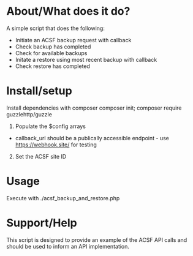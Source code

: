 # About/What does it do?

A simple script that does the following:
- Initiate an ACSF backup request with callback
- Check backup has completed
- Check for available backups
- Initate a restore using most recent backup with callback
- Check restore has completed

# Install/setup

Install dependencies with composer
composer init; composer require guzzlehttp/guzzle

1. Populate the $config arrays
- callback_url should be a publically accessible endpoint - use https://webhook.site/ for testing

2. Set the ACSF site ID

# Usage

Execute with ./acsf_backup_and_restore.php
 
# Support/Help

This script is designed to provide an example of the ACSF API calls and should be used to inform an API implementation.
